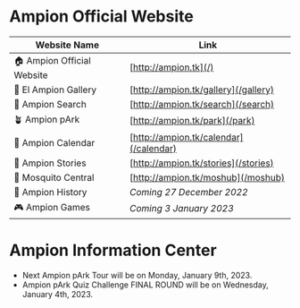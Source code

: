 # Ampion Official Website

| Website Name              	| Link                                  	|
|-----------------------------|-----------------------------------------|
| 🏠 Ampion Official Website 	| [http://ampion.tk](/)         	        |
| 🌆 El Ampion Gallery       	| [http://ampion.tk/gallery](/gallery)  	|
| 🔎 Ampion Search           	| [http://ampion.tk/search](/search)    	|
| 🪴 Ampion pArk             	| [http://ampion.tk/park](/park)          |
| 📆 Ampion Calendar          | [http://ampion.tk/calendar](/calendar)  |
| 📖 Ampion Stories           | [http://ampion.tk/stories](/stories)    |
| 🦟 Mosquito Central         | [http://ampion.tk/moshub](/moshub)      |
| 📕 Ampion History           | *Coming 27 December 2022*               |
| 🎮 Ampion Games             | *Coming 3 January 2023*                 |


# Ampion Information Center

- Next Ampion pArk Tour will be on Monday, January 9th, 2023.
- Ampion pArk Quiz Challenge FINAL ROUND will be on Wednesday, January 4th, 2023. 
